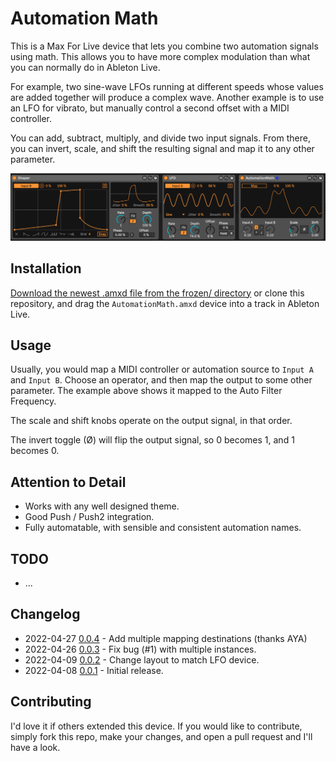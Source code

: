 # Automation Math

This is a Max For Live device that lets you combine two automation signals using math. This allows you to have more complex modulation than what you can normally do in Ableton Live.

For example, two sine-wave LFOs running at different speeds whose values are added together will produce a complex wave. Another example is to use an LFO for vibrato, but manually control a second offset with a MIDI controller.

You can add, subtract, multiply, and divide two input signals. From there, you can invert, scale, and shift the resulting signal and map it to any other parameter.

![How it Looks](images/device.png)

## Installation

[Download the newest .amxd file from the frozen/ directory](https://github.com/zsteinkamp/m4l-zs-AutomationMath/tree/main/frozen/) or clone this repository, and drag the `AutomationMath.amxd` device into a track in Ableton Live.

## Usage

Usually, you would map a MIDI controller or automation source to `Input A` and `Input B`. Choose an operator, and then map the output to some other parameter. The example above shows it mapped to the Auto Filter Frequency.

The scale and shift knobs operate on the output signal, in that order.

The invert toggle (Ø) will flip the output signal, so 0 becomes 1, and 1 becomes 0.

## Attention to Detail

* Works with any well designed theme.
* Good Push / Push2 integration.
* Fully automatable, with sensible and consistent automation names.

## TODO

* ...

## Changelog

* 2022-04-27 [0.0.4](https://github.com/zsteinkamp/m4l-zs-AutomationMath/raw/main/frozen/AutomationMath-0.0.4.amxd) - Add multiple mapping destinations (thanks AYA)
* 2022-04-26 [0.0.3](https://github.com/zsteinkamp/m4l-zs-AutomationMath/raw/main/frozen/AutomationMath-0.0.3.amxd) - Fix bug (#1) with multiple instances.
* 2022-04-09 [0.0.2](https://github.com/zsteinkamp/m4l-zs-AutomationMath/raw/main/frozen/AutomationMath-0.0.2.amxd) - Change layout to match LFO device.
* 2022-04-08 [0.0.1](https://github.com/zsteinkamp/m4l-zs-AutomationMath/raw/main/frozen/AutomationMath-0.0.1.amxd) - Initial release.

## Contributing

I'd love it if others extended this device. If you would like to contribute, simply fork this repo, make your changes, and open a pull request and I'll have a look.
